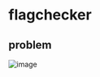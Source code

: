 # flagchecker

## problem

![image](https://github.com/quasar098/ctf-writeups/assets/70716985/3c7de0ff-8e86-4cb1-a006-bb0290763e5a)
